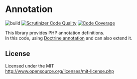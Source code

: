 # Annotation
![build](https://github.com/webstream-framework/Annotation/workflows/build/badge.svg)
[![Scrutinizer Code Quality](https://scrutinizer-ci.com/g/webstream-framework/Annotation/badges/quality-score.png?b=master)](https://scrutinizer-ci.com/g/webstream-framework/Annotation/?branch=master)
[![Code Coverage](https://scrutinizer-ci.com/g/webstream-framework/Annotation/badges/coverage.png?b=master)](https://scrutinizer-ci.com/g/webstream-framework/Annotation/?branch=master)

This library provides PHP annotation definitions.  
In this code, using [Doctrine annotation](https://github.com/doctrine/annotations) and can also extend it.  

## License
Licensed under the MIT  
http://www.opensource.org/licenses/mit-license.php
